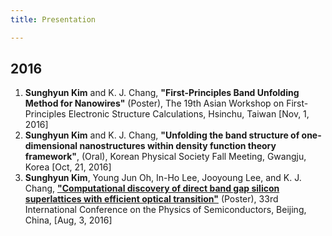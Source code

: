 ```yaml
---
title: Presentation

---
```


## 2016

1. **Sunghyun Kim** and K. J. Chang, **"First-Principles Band Unfolding Method for Nanowires"** (Poster), The 19th Asian Workshop on First-Principles Electronic Structure Calculations, Hsinchu, Taiwan [Nov, 1, 2016]
1. **Sunghyun Kim** and K. J. Chang, **"Unfolding the band structure of one-dimensional nanostructures within density function theory framework"**, (Oral), Korean Physical Society Fall Meeting, Gwangju, Korea [Oct, 21, 2016]
1. **Sunghyun Kim**, Young Jun Oh, In-Ho Lee, Jooyoung Lee, and K. J. Chang, [**"Computational discovery of direct band gap silicon superlattices with efficient optical transition"**](http://www.icps2016.org/ICPS2016%20Final%20Program%20V6.pdf) (Poster), 33rd International Conference on the Physics of Semiconductors, Beijing, China, [Aug, 3, 2016]
